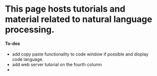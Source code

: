# This page hosts tutorials and material related to natural language processing. 


#### To-dos 


- add copy paste functionality to code window if possible and display code language.
- add web server tutorial on the fourth column
- 
